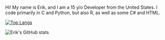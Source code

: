 Hi! My name is Erik, and 
I am a 15 y/o Developer from the United States. I code primarily in C and Python, but also R, as well as some C# and HTML.

[![Top Langs](https://github-readme-stats.vercel.app/api/top-langs/?username=EriktheRDev&layout=compact&theme=radical)](https://github.com/anuraghazra/github-readme-stats)

![Erik's GitHub stats](https://github-readme-stats.vercel.app/api?username=eriktherdev&show_icons=true&theme=radical)
